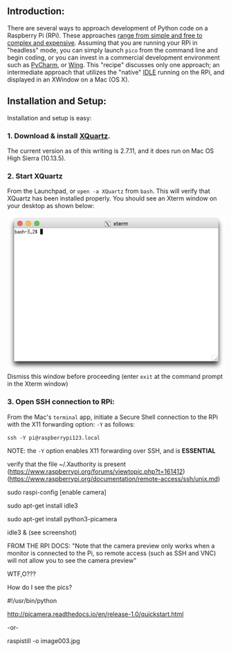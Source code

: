 ## Introduction: 
There are several ways to approach development of Python code on a Raspberry Pi (RPi). These approaches [range from simple and free to complex and expensive](https://wiki.python.org/moin/IntegratedDevelopmentEnvironments). Assuming that you are running your RPi in "headless" mode, you can simply launch `pico` from the command line and begin coding, or you can invest in a commercial development environment such as [PyCharm](https://www.jetbrains.com/pycharm/), or [Wing](https://wingware.com/). This "recipe" discusses only one approach; an intermediate approach that utilizes the "native" [IDLE](https://docs.python.org/3/library/idle.html) running on the RPi, and displayed in an XWindow on a Mac (OS X). 

## Installation and Setup:
Installation and setup is easy:

### 1. Download & install [XQuartz](https://www.xquartz.org/). 

   The current version as of this writing is 2.7.11, and it does run on Mac OS High Sierra (10.13.5). 

### 2. Start XQuartz 
   From the Launchpad, or `open -a XQuartz` from `bash`. This will verify that XQuartz has been installed properly. You should see an Xterm window on your desktop as shown below: 

![XQuartz Screenshot](pix/Quartz_xterm.png "XQuartz Xterm window on Mac OS")
   Dismiss this window before proceeding (enter `exit` at the command prompt in the Xterm window)
    
### 3. Open SSH connection to RPi: 
   From the Mac's `terminal` app, initiate a Secure Shell connection to the RPi with the X11 forwarding option: `-Y` as follows:

```
ssh -Y pi@raspberrypi123.local 
```

   NOTE: the `-Y` option enables X11 forwarding over SSH, and is **ESSENTIAL**

verify that the file ~/.Xauthority is present (https://www.raspberrypi.org/forums/viewtopic.php?t=161412) (https://www.raspberrypi.org/documentation/remote-access/ssh/unix.md)

sudo raspi-config [enable camera]

sudo apt-get install idle3 

sudo apt-get install python3-picamera

idle3 &  (see screenshot)

FROM THE RPI DOCS: "Note that the camera preview only works when a monitor is connected to the Pi, so remote access (such as SSH and VNC) will not allow you to see the camera preview"

WTF,O???

How do I see the pics?

#!/usr/bin/python

http://picamera.readthedocs.io/en/release-1.0/quickstart.html

-or-

raspistill -o image003.jpg

